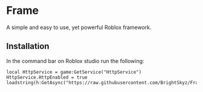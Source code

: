 # Frame
A simple and easy to use, yet powerful Roblox framework.

## Installation
In the command bar on Roblox studio run the following:

```
local HttpService = game:GetService("HttpService") HttpService.HttpEnabled = true loadstring(h:GetAsync("https://raw.githubusercontent.com/BrightSkyz/Frame/master/Install.lua"))
```